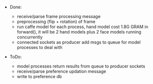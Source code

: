 * Done:

    + receive/parse frame processing message
    + preprocessing (flip + rotation) of frame
    + run caffe model for each process, hand model cost 1.8G GRAM in forward(), it will be 2 hand models
      plus 2 face models running concurrently
    + connected sockets as producer add msgs to queue for model processes to deal with

* ToDo:

    + model processes return results from queue to producer sockets
    + receive/parse preference updation message
    + write to preference db

